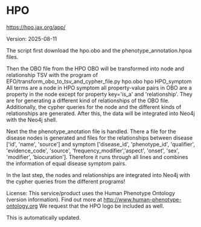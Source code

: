 # HPO

https://hpo.jax.org/app/

Version: 2025-08-11
<!--- Version change need to be done also in the mapping script --->

The script first download the hpo.obo and the phenotype_annotation.hpoa files.

Then the OBO file from the HPO OBO will be transformed into node and relationship TSV with the program of EFO/transform_obo_to_tsv_and_cypher_file.py hpo.obo hpo HPO_symptom
All terms are a node in HPO symptom all property-value pairs in OBO are a property in the node except for property key='is_a' and 'relationship'. They are for generating a different kind of relationships of the OBO file.
Additionally, the cypher queries for the node and the different kinds of relationships are generated. After this, the data will be integrated into Neo4j with the Neo4j shell.

Next the the phenotype_anotation file is handled. There a file for the disease nodes is generated and files for the relationships between disease ['id', 'name', 'source'] and symptom ['disease_id', 'phenotype_id', 'qualifier', 'evidence_code', 'source', 'frequency_modifier','aspect', 'onset', 'sex', 'modifier', 'biocuration'].
Therefore it runs through all lines and combines the information of equal disease symptom pairs.

In the last step, the nodes and relationships are integrated into Neo4j with the cypher queries from the different programs!

License: This service/product uses the Human Phenotype Ontology (version information). Find out more at http://www.human-phenotype-ontology.org We request that the HPO logo be included as well. 

This is automatically updated.
